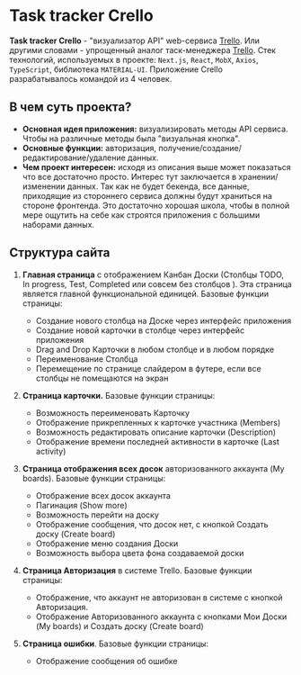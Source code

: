 # Task tracker Crello
**Task tracker Crello** - "визуализатор API" web-сервиса [Trello](https://trello.com/). Или другими словами - упрощенный аналог таск-менеджера [Trello](https://trello.com/). Стек технологий, используемых в проекте: ``Next.js``, ``React``, ``MobX``, ``Axios``, ``TypeScript``, библиотека ``MATERIAL-UI``. Приложение Crello разрабатывалось командой из 4 человек.
## В чем суть проекта?
- **Основная идея приложения:** визуализировать методы API сервиса. Чтобы на различные методы была "визуальная кнопка".
- **Основные функции:** авторизация, получение/создание/редактирование/удаление данных.
- **Чем проект интересен:** исходя из описания выше может показаться что все достаточно просто. Интерес тут заключается в хранении/изменении данных. Так как не будет бекенда, все данные, приходящие из стороннего сервиса должны будут храниться на стороне фронтенда. Это достаточно хорошая школа, чтобы в полной мере ощутить на себе как строятся приложения с большими наборами данных.

## Структура сайта
1. **Главная страница** с отображением Канбан Доски (Столбцы TODO, In progress, Test, Completed или совсем без столбцов ). Эта страница является главной функциональной единицей. Базовые функции страницы:
   - Создание нового столбца на Доске через интерфейс приложения
   - Создание новой карточки в столбце через интерфейс приложения
   - Drag and Drop Карточки в любом столбце и в любом порядке
   - Переименование Столбца
   - Перемещение по странице слайдером в футере, если все столбцы не помещаются на экран

2. **Страница карточки.** Базовые функции страницы:
   - Возможность переименовать Карточку
   - Отображение прикрепленных к карточке участника (Members)
   - Возможность редактировать описание карточки (Description)
   - Отображение времени последней активности в карточке (Last activity)

3. **Страница отображения всех досок** авторизованного аккаунта (My boards). Базовые функции страницы:
   - Отображение всех досок аккаунта
   - Пагинация (Show more)
   - Возможность перейти на доску
   - Отображение сообщения, что досок нет, с кнопкой Создать доску (Create board)
   - Отображение меню создания Доски
   - Возможность выбора цвета фона создаваемой доски

4. **Страница Авторизация** в системе Trello. Базовые функции страницы:
   - Отображение, что аккаунт не авторизован в системе с кнопкой Авторизация.
   - Отображение Авторизованного аккаунта с кнопками Мои Доски (My boards) и Создать доску (Create board)

5. **Страница ошибки**. Базовые функции страницы:
   - Отображение сообщения об ошибке
